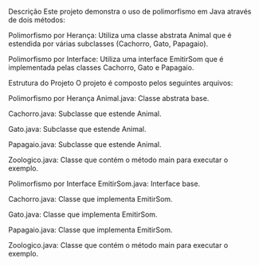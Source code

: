 Descrição
Este projeto demonstra o uso de polimorfismo em Java através de dois métodos:

Polimorfismo por Herança: Utiliza uma classe abstrata Animal que é estendida por várias subclasses (Cachorro, Gato, Papagaio).

Polimorfismo por Interface: Utiliza uma interface EmitirSom que é implementada pelas classes Cachorro, Gato e Papagaio.

Estrutura do Projeto
O projeto é composto pelos seguintes arquivos:

Polimorfismo por Herança
Animal.java: Classe abstrata base.

Cachorro.java: Subclasse que estende Animal.

Gato.java: Subclasse que estende Animal.

Papagaio.java: Subclasse que estende Animal.

Zoologico.java: Classe que contém o método main para executar o exemplo.

Polimorfismo por Interface
EmitirSom.java: Interface base.

Cachorro.java: Classe que implementa EmitirSom.

Gato.java: Classe que implementa EmitirSom.

Papagaio.java: Classe que implementa EmitirSom.

Zoologico.java: Classe que contém o método main para executar o exemplo.
